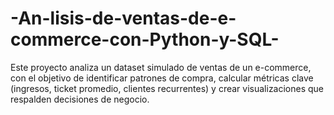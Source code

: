 # -An-lisis-de-ventas-de-e-commerce-con-Python-y-SQL-
Este proyecto analiza un dataset simulado de ventas de un e-commerce, con el objetivo de identificar patrones de compra, calcular métricas clave (ingresos, ticket promedio, clientes recurrentes) y crear visualizaciones que respalden decisiones de negocio.
